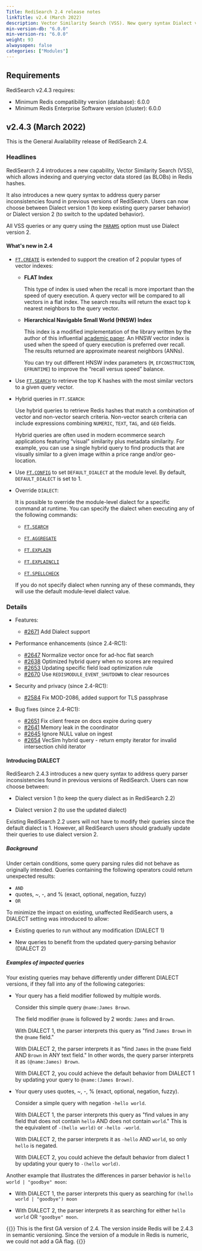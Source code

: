 ```yaml
---
Title: RediSearch 2.4 release notes
linkTitle: v2.4 (March 2022)
description: Vector Similarity Search (VSS). New query syntax Dialect version 2. Choose between Dialect 1 and Dialect 2 for query parser behavior. Hybrid queries.
min-version-db: "6.0.0"
min-version-rs: "6.0.0"
weight: 93
alwaysopen: false
categories: ["Modules"]
---
```

## Requirements

RediSearch v2.4.3 requires:

- Minimum Redis compatibility version (database): 6.0.0
- Minimum Redis Enterprise Software version (cluster): 6.0.0

## v2.4.3 (March 2022)

This is the General Availability release of RediSearch 2.4.

### Headlines

RediSearch 2.4 introduces a new capability, Vector Similarity Search (VSS), which allows indexing and querying vector data stored (as BLOBs) in Redis hashes.

It also introduces a new query syntax to address query parser inconsistencies found in previous versions of RediSearch. Users can now choose between Dialect version 1 (to keep existing query parser behavior) or Dialect version 2 (to switch to the updated behavior).

All VSS queries or any query using the [`PARAMS`](https://oss.redis.com/redisearch/Commands/#ftsearch) option must use Dialect version 2.

#### What's new in 2.4

- [`FT.CREATE`](https://oss.redis.com/redisearch/master/Commands/#ftcreate) is extended to support the creation of 2 popular types of vector indexes:

  - **FLAT Index**

    This type of index is used when the recall is more important than the speed of query execution. A query vector will be compared to all vectors in a flat index. The search results will return the exact top k nearest neighbors to the query vector.

  - **Hierarchical Navigable Small World (HNSW) Index**
  
    This index is a modified implementation of the library written by the author of this influential [academic paper](https://arxiv.org/abs/1603.09320). An HNSW vector index is used when the speed of query execution is preferred over recall. The results returned are approximate nearest neighbors (ANNs).

    You can try out different HNSW index parameters (`M`, `EFCONSTRUCTION`, `EFRUNTIME`) to improve the “recall versus speed” balance.

- Use [`FT.SEARCH`](https://oss.redis.com/redisearch/master/Commands/#ftsearch) to retrieve the top K hashes with the most similar vectors to a given query vector.

- Hybrid queries in `FT.SEARCH`:

  Use hybrid queries to retrieve Redis hashes that match a combination of vector and non-vector search criteria. Non-vector search criteria can include expressions combining `NUMERIC`, `TEXT`, `TAG`, and `GEO` fields.

  Hybrid queries are often used in modern ecommerce search applications featuring “visual” similarity plus metadata similarity.
  For example, you can use a single hybrid query to find products that are visually similar to a given image within a price range and/or geo-location.

- Use [`FT.CONFIG`](https://github.com/RediSearch/RediSearch/blob/master/docs/Commands.md#ftconfig) to set `DEFAULT_DIALECT` at the module level. By default, `DEFAULT_DIALECT` is set to 1.

- Override `DIALECT`:

  It is possible to override the module-level dialect for a specific command at runtime. You can specify the dialect when executing any of the following commands:

    - [`FT.SEARCH`](https://oss.redis.com/redisearch/master/Commands/#ftsearch)

    - [`FT.AGGREGATE`](https://github.com/RediSearch/RediSearch/blob/master/docs/Commands.md#ftaggregate)

    - [`FT.EXPLAIN`](https://github.com/RediSearch/RediSearch/blob/master/docs/Commands.md#ftexplain)

    - [`FT.EXPLAINCLI`](https://github.com/RediSearch/RediSearch/blob/master/docs/Commands.md#ftexplaincli)
    
    - [`FT.SPELLCHECK`](https://github.com/RediSearch/RediSearch/blob/master/docs/Commands.md#ftspellcheck)

  If you do not specify dialect when running any of these commands, they will use the default module-level dialect value.

### Details

- Features:

  - [#2671](https://github.com/RediSearch/RediSearch/pull/2671) Add Dialect support

- Performance enhancements (since 2.4-RC1):

  - [#2647](https://github.com/RediSearch/RediSearch/pull/2647) Normalize vector once for ad-hoc flat search
  - [#2638](https://github.com/RediSearch/RediSearch/pull/2638) Optimized hybrid query when no scores are required
  - [#2653](https://github.com/RediSearch/RediSearch/pull/2653) Updating specific field load optimization rule
  - [#2670](https://github.com/RediSearch/RediSearch/pull/2670) Use `REDISMODULE_EVENT_SHUTDOWN` to clear resources

- Security and privacy (since 2.4-RC1):

  - [#2584](https://github.com/RediSearch/RediSearch/pull/2584) Fix MOD-2086, added support for TLS passphrase

- Bug fixes (since 2.4-RC1):

  - [#2651](https://github.com/RediSearch/RediSearch/pull/2651) Fix client freeze on docs expire during query
  - [#2641](https://github.com/RediSearch/RediSearch/pull/2641) Memory leak in the coordinator
  - [#2645](https://github.com/RediSearch/RediSearch/pull/2645) Ignore NULL value on ingest
  - [#2654](https://github.com/RediSearch/RediSearch/pull/2654) VecSim hybrid query - return empty iterator for invalid intersection child iterator

#### Introducing DIALECT

RediSearch 2.4.3 introduces a new query syntax to address query parser inconsistencies found in previous versions of RediSearch. Users can now choose between:

- Dialect version 1 (to keep the query dialect as in RediSearch 2.2)

- Dialect version 2 (to use the updated dialect)

Existing RediSearch 2.2 users will not have to modify their queries since the default dialect is 1.
However, all RediSearch users should gradually update their queries to use dialect version 2.

##### Background

Under certain conditions, some query parsing rules did not behave as originally intended.
Queries containing the following operators could return unexpected results:

- `AND`
- quotes, ~, -, and % (exact, optional, negation, fuzzy)
- `OR`

To minimize the impact on existing, unaffected RediSearch users, a DIALECT setting was introduced to allow:

- Existing queries to run without any modification (DIALECT 1)

- New queries to benefit from the updated query-parsing behavior (DIALECT 2)


##### Examples of impacted queries

Your existing queries may behave differently under different DIALECT versions, if they fall into any of the following categories:

- Your query has a field modifier followed by multiple words.

  Consider this simple query <nobr>`@name:James Brown`</nobr>.

  The field modifier `@name` is followed by 2 words: `James` and `Brown`.

  With DIALECT 1, the parser interprets this query as "find `James Brown` in the `@name` field."

  With DIALECT 2, the parser interprets it as "find `James` in the `@name` field AND `Brown` in ANY text field." In other words, the query parser interprets it as <nobr>`(@name:James) Brown`</nobr>.

  With DIALECT 2, you could achieve the default behavior from DIALECT 1 by updating your query to <nobr>`@name:(James Brown)`</nobr>.

- Your query uses quotes, ~, -, % (exact, optional, negation, fuzzy).

  Consider a simple query with negation <nobr>`-hello world`</nobr>.

  With DIALECT 1, the parser interprets this query as "find values in any field that does not contain `hello` AND does not contain `world`." This is the equivalent of <nobr>`-(hello world)`</nobr> or <nobr>`-hello -world`</nobr>.

  With DIALECT 2, the parser interprets it as `-hello` AND `world`, so only `hello` is negated.

  With DIALECT 2, you could achieve the default behavior from dialect 1 by updating your query to <nobr>`-(hello world)`</nobr>.

Another example that illustrates the differences in parser behavior is
`hello world | "goodbye" moon`:

- With DIALECT 1, the parser interprets this query as searching for `(hello world | "goodbye") moon`

- With DIALECT 2, the parser interprets it as searching for either `hello world` OR `"goodbye" moon`.

{{<note>}}
This is the first GA version of 2.4. The version inside Redis will be 2.4.3 in semantic versioning. Since the version of a module in Redis is numeric, we could not add a GA flag.
{{</note>}}
